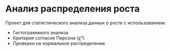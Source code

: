 # Анализ распределения роста

Проект для статистического анализа данных о росте с использованием:
- Гистограммного анализа
- Критерия согласия Пирсона (χ²)
- Проверки на нормальное распределение
